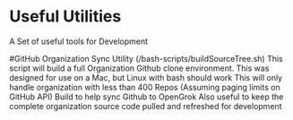 # Useful Utilities
A Set of useful tools for Development

#GitHub Organization Sync Utility 
(/bash-scripts/buildSourceTree.sh)
This script will build a full Organization Github clone environment. 
		This was designed for use on a Mac, but Linux with bash should work
		This will only handle organization with less than 400 Repos (Assuming paging limits on GitHub API)
    Build to help sync Github to OpenGrok
    Also useful to keep the complete organization source code pulled and refreshed for development
    
